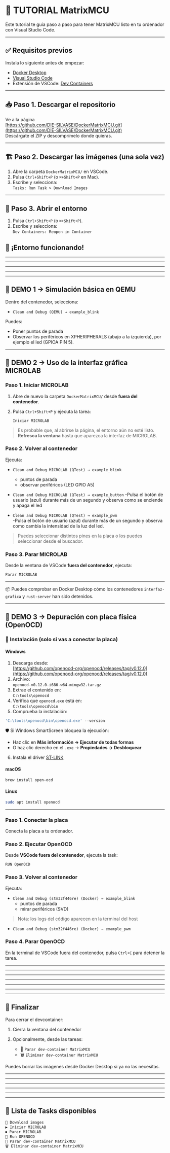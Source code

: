 # 🧪 TUTORIAL MatrixMCU 

Este tutorial te guía paso a paso para tener MatrixMCU listo en tu ordenador con Visual Studio Code.

---

## ✅ Requisitos previos

Instala lo siguiente antes de empezar:

- [Docker Desktop](https://www.docker.com/products/docker-desktop/)
- [Visual Studio Code](https://code.visualstudio.com/)
- Extensión de VSCode: [Dev Containers](https://marketplace.visualstudio.com/items?itemName=ms-vscode-remote.remote-containers)

---

## 📥 Paso 1. Descargar el repositorio

Ve a la página  
[https://github.com/DIE-SILVASE/DockerMatrixMCU.git](https://github.com/DIE-SILVASE/DockerMatrixMCU.git)  
Descárgate el ZIP y descomprímelo donde quieras.

---

## 🏗️ Paso 2. Descargar las imágenes (una sola vez)

1. Abre la carpeta `DockerMatrixMCU/` en VSCode.  
2. Pulsa `Ctrl+Shift+P` (o `⌘+Shift+P` en Mac).  
3. Escribe y selecciona:  
   `Tasks: Run Task > Download Images`

---

## 🚪 Paso 3. Abrir el entorno

1. Pulsa `Ctrl+Shift+P` (o `⌘+Shift+P`).  
2. Escribe y selecciona:  
   `Dev Containers: Reopen in Container`


## 🎉 ¡Entorno funcionando!

---
---
---
---
---

##  🧪 DEMO 1 → Simulación básica en QEMU


Dentro del contenedor, selecciona:

- `Clean and Debug (QEMU) → example_blink`

Puedes:

- Poner puntos de parada  
- Observar los periféricos en XPHERIPHERALS (abajo a la izquierda), por ejemplo el led (GPIOA PIN 5).
---

## 🧪 DEMO 2 → Uso de la interfaz gráfica MICROLAB

### Paso 1. Iniciar MICROLAB

1. Abre de nuevo la carpeta `DockerMatrixMCU/` desde **fuera del contenedor**.  
2. Pulsa `Ctrl+Shift+P` y ejecuta la tarea:

   ```
   Iniciar MICROLAB
   ```

> Es probable que, al abrirse la página, el entorno aún no esté listo.  
> **Refresca la ventana** hasta que aparezca la interfaz de MICROLAB.

### Paso 2. Volver al contenedor

Ejecuta:

- `Clean and Debug MICROLAB (QTest) → example_blink `  
  - puntos de parada  
  - observar periféricos (LED GPIO A5)

- `Clean and Debug MICROLAB (QTest) → example_button`
   -Pulsa el botón de usuario (azul) durante más de un segundo y observa como se enciende y apaga el led

- `Clean and Debug MICROLAB (QTest) → example_pwm`  
   -Pulsa el botón de usuario (azul) durante más de un segundo y observa como cambia la intensidad de la luz del led.

> Puedes seleccionar distintos pines en la placa o los puedes seleccionar desde el buscador.  

### Paso 3. Parar MICROLAB

Desde la ventana de VSCode **fuera del contenedor**, ejecuta:

```
Parar MICROLAB
```

---

📦 Puedes comprobar en Docker Desktop cómo los contenedores `interfaz-grafica` y `rust-server` han sido detenidos.

---

## 🧪 DEMO 3 → Depuración con placa física (OpenOCD)

### 🔧 Instalación (solo si vas a conectar la placa)

#### Windows

1. Descarga desde:  
   [https://github.com/openocd-org/openocd/releases/tag/v0.12.0](https://github.com/openocd-org/openocd/releases/tag/v0.12.0)
2. Archivo:  
   `openocd-v0.12.0-i686-w64-mingw32.tar.gz`
3. Extrae el contenido en:  
   `C:\tools\openocd`
4. Verifica que `openocd.exe` está en:  
   `C:\tools\openocd\bin`
5. Comprueba la instalación:
```powershell
'C:\tools\openocd\bin\openocd.exe' --version
```

🛡️ Si Windows SmartScreen bloquea la ejecución:

- Haz clic en **Más información → Ejecutar de todas formas**
- O haz clic derecho en el `.exe` → **Propiedades → Desbloquear**

6. Instala el driver [ST-LINK](https://www.st.com/en/development-tools/stsw-link009.html)

#### macOS

```bash
brew install open-ocd
```

#### Linux

```bash
sudo apt install openocd
```

---

### Paso 1. Conectar la placa
Conecta la placa a tu ordenador.

### Paso 2. Ejecutar OpenOCD

Desde **VSCode fuera del contenedor**, ejecuta la task:

```
RUN OpenOCD
```

### Paso 3. Volver al contenedor

Ejecuta:

- `Clean and Debug (stm32f446re) (Docker) → example_blink `
  - puntos de parada  
  - mirar periféricos (SVD)  

>Nota: los logs del código aparecen en la terminal del host


- `Clean and Debug (stm32f446re) (Docker) → example_pwm`

### Paso 4. Parar OpenOCD

En la terminal de VSCode fuera del contenedor, pulsa `Ctrl+C` para detener la tarea.

---
---
---
---
---
---
---

## 🛑 Finalizar

Para cerrar el devcontainer:

1. Cierra la ventana del contenedor  
2. Opcionalmente, desde las tareas:

   - 🧹 `Parar dev-container MatrixMCU`  
   - 🗑️ `Eliminar dev-container MatrixMCU`

Puedes borrar las imágenes desde Docker Desktop si ya no las necesitas.

---
---
---
---
---
---


## 🧰 Lista de Tasks disponibles

```txt
🔧 Download images
▶️ Iniciar MICROLAB
⏹ Parar MICROLAB
🧪 Run OPENOCD
🧹 Parar dev-container MatrixMCU
🗑️ Eliminar dev-container MatrixMCU
```
